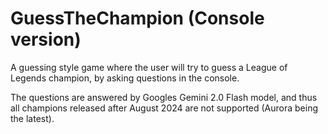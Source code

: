 # GuessTheChampion (Console version)

A guessing style game where the user will try to guess a League of Legends champion, by asking questions in the console.

The questions are answered by Googles Gemini 2.0 Flash model, and thus all champions released after August 2024 are not supported (Aurora being the latest).